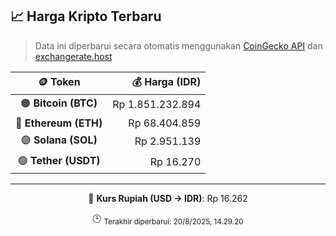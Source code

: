 

<!-- HARGA_KRIPTO -->
## 📈 Harga Kripto Terbaru

> Data ini diperbarui secara otomatis menggunakan [CoinGecko API](https://www.coingecko.com/) dan [exchangerate.host](https://exchangerate.host/)

<div align="center">

| 🪙 Token | 💰 Harga (IDR) |
|:------:|---------------:|
| 🟠 **Bitcoin (BTC)**   | Rp 1.851.232.894 |
| 🔵 **Ethereum (ETH)**  | Rp 68.404.859 |
| 🟣 **Solana (SOL)**    | Rp 2.951.139 |
| 🟢 **Tether (USDT)**   | Rp 16.270 |

---

💱 **Kurs Rupiah (USD → IDR)**: Rp 16.262

🕒 <sub>Terakhir diperbarui: 20/8/2025, 14.29.20</sub>

</div>
<!-- /HARGA_KRIPTO -->
